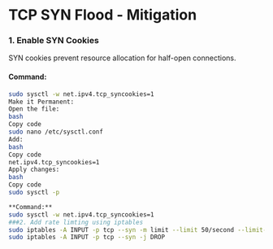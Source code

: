 # TCP SYN Flood - Mitigation

### 1. Enable SYN Cookies
SYN cookies prevent resource allocation for half-open connections.
#### Command:
```bash
sudo sysctl -w net.ipv4.tcp_syncookies=1
Make it Permanent:
Open the file:
bash
Copy code
sudo nano /etc/sysctl.conf
Add:
bash
Copy code
net.ipv4.tcp_syncookies=1
Apply changes:
bash
Copy code
sudo sysctl -p

**Command:**
sudo sysctl -w net.ipv4.tcp_syncookies=1
###2. Add rate limting using iptables
sudo iptables -A INPUT -p tcp --syn -m limit --limit 50/second --limit-burst 100 -j ACCEPT
sudo iptables -A INPUT -p tcp --syn -j DROP




